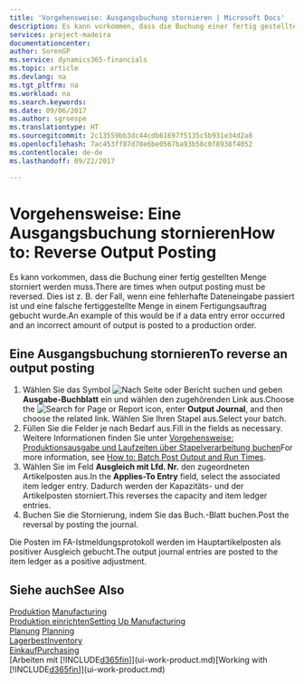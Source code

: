 ```yaml
---
title: 'Vorgehensweise: Ausgangsbuchung stornieren | Microsoft Docs'
description: Es kann vorkommen, dass die Buchung einer fertig gestellten Menge storniert werden muss. Dies ist z. B. der Fall, wenn eine fehlerhafte Dateneingabe passiert ist und eine falsche fertiggestellte Menge in einem Fertigungsauftrag gebucht wurde.
services: project-madeira
documentationcenter: 
author: SorenGP
ms.service: dynamics365-financials
ms.topic: article
ms.devlang: na
ms.tgt_pltfrm: na
ms.workload: na
ms.search.keywords: 
ms.date: 09/06/2017
ms.author: sgroespe
ms.translationtype: HT
ms.sourcegitcommit: 2c13559bb3dc44cdb61697f5135c5b931e34d2a8
ms.openlocfilehash: 7ac453ff87d78e6be0567ba93b58c0f8938f4052
ms.contentlocale: de-de
ms.lasthandoff: 09/22/2017

---
```

# <a name="how-to-reverse-output-posting"></a><span data-ttu-id="d94af-104">Vorgehensweise: Eine Ausgangsbuchung stornieren</span><span class="sxs-lookup"><span data-stu-id="d94af-104">How to: Reverse Output Posting</span></span>
<span data-ttu-id="d94af-105">Es kann vorkommen, dass die Buchung einer fertig gestellten Menge storniert werden muss.</span><span class="sxs-lookup"><span data-stu-id="d94af-105">There are times when output posting must be reversed.</span></span> <span data-ttu-id="d94af-106">Dies ist z. B. der Fall, wenn eine fehlerhafte Dateneingabe passiert ist und eine falsche fertiggestellte Menge in einem Fertigungsauftrag gebucht wurde.</span><span class="sxs-lookup"><span data-stu-id="d94af-106">An example of this would be if a data entry error occurred and an incorrect amount of output is posted to a production order.</span></span>  

## <a name="to-reverse-an-output-posting"></a><span data-ttu-id="d94af-107">Eine Ausgangsbuchung stornieren</span><span class="sxs-lookup"><span data-stu-id="d94af-107">To reverse an output posting</span></span>  
1.  <span data-ttu-id="d94af-108">Wählen Sie das Symbol ![Nach Seite oder Bericht suchen](media/ui-search/search_small.png "Nach Seite oder Bericht suchen") und geben **Ausgabe-Buchblatt** ein und wählen den zugehörenden Link aus.</span><span class="sxs-lookup"><span data-stu-id="d94af-108">Choose the ![Search for Page or Report](media/ui-search/search_small.png "Search for Page or Report icon") icon, enter **Output Journal**, and then choose the related link.</span></span> <span data-ttu-id="d94af-109">Wählen Sie Ihren Stapel aus.</span><span class="sxs-lookup"><span data-stu-id="d94af-109">Select your batch.</span></span>  
2. <span data-ttu-id="d94af-110">Füllen Sie die Felder je nach Bedarf aus.</span><span class="sxs-lookup"><span data-stu-id="d94af-110">Fill in the fields as necessary.</span></span> <span data-ttu-id="d94af-111">Weitere Informationen finden Sie unter [Vorgehensweise: Produktionsausgabe und Laufzeiten über Stapelverarbeitung buchen](production-how-to-post-output-quantity.md)</span><span class="sxs-lookup"><span data-stu-id="d94af-111">For more information, see [How to: Batch Post Output and Run Times](production-how-to-post-output-quantity.md).</span></span>
3.  <span data-ttu-id="d94af-112">Wählen Sie im Feld **Ausgleich mit Lfd. Nr.** den zugeordneten Artikelposten aus.</span><span class="sxs-lookup"><span data-stu-id="d94af-112">In the **Applies-To Entry** field, select the associated item ledger entry.</span></span> <span data-ttu-id="d94af-113">Dadurch werden der Kapazitäts- und der Artikelposten storniert.</span><span class="sxs-lookup"><span data-stu-id="d94af-113">This reverses the capacity and item ledger entries.</span></span>  
4. <span data-ttu-id="d94af-114">Buchen Sie die Stornierung, indem Sie das Buch.-Blatt buchen.</span><span class="sxs-lookup"><span data-stu-id="d94af-114">Post the reversal by posting the journal.</span></span>  

<span data-ttu-id="d94af-115">Die Posten im FA-Istmeldungsprotokoll werden im Hauptartikelposten als positiver Ausgleich gebucht.</span><span class="sxs-lookup"><span data-stu-id="d94af-115">The output journal entries are posted to the item ledger as a positive adjustment.</span></span>  

## <a name="see-also"></a><span data-ttu-id="d94af-116">Siehe auch</span><span class="sxs-lookup"><span data-stu-id="d94af-116">See Also</span></span>  
 <span data-ttu-id="d94af-117">[Produktion](production-manage-manufacturing.md)  </span><span class="sxs-lookup"><span data-stu-id="d94af-117">[Manufacturing](production-manage-manufacturing.md)  </span></span>  
 [<span data-ttu-id="d94af-118">Produktion einrichten</span><span class="sxs-lookup"><span data-stu-id="d94af-118">Setting Up Manufacturing</span></span>](production-configure-production-processes.md)  
 <span data-ttu-id="d94af-119">[Planung](production-planning.md)    </span><span class="sxs-lookup"><span data-stu-id="d94af-119">[Planning](production-planning.md)    </span></span>  
 [<span data-ttu-id="d94af-120">Lagerbest</span><span class="sxs-lookup"><span data-stu-id="d94af-120">Inventory</span></span>](inventory-manage-inventory.md)  
 [<span data-ttu-id="d94af-121">Einkauf</span><span class="sxs-lookup"><span data-stu-id="d94af-121">Purchasing</span></span>](purchasing-manage-purchasing.md)  
 <span data-ttu-id="d94af-122">[Arbeiten mit [!INCLUDE[d365fin](includes/d365fin_md.md)]](ui-work-product.md)</span><span class="sxs-lookup"><span data-stu-id="d94af-122">[Working with [!INCLUDE[d365fin](includes/d365fin_md.md)]](ui-work-product.md)</span></span>  

